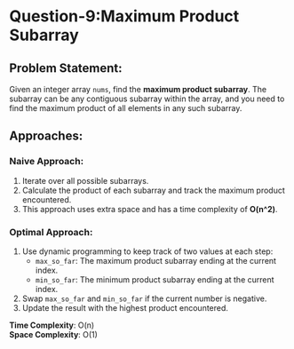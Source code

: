 # Question-9:Maximum Product Subarray

## Problem Statement:
Given an integer array `nums`, find the **maximum product subarray**. The subarray can be any contiguous subarray within the array, and you need to find the maximum product of all elements in any such subarray.

## Approaches:

### Naive Approach:
1. Iterate over all possible subarrays.
2. Calculate the product of each subarray and track the maximum product encountered.
3. This approach uses extra space and has a time complexity of **O(n^2)**.

### Optimal Approach:
1. Use dynamic programming to keep track of two values at each step:
   - `max_so_far`: The maximum product subarray ending at the current index.
   - `min_so_far`: The minimum product subarray ending at the current index.
2. Swap `max_so_far` and `min_so_far` if the current number is negative.
3. Update the result with the highest product encountered.

**Time Complexity**: O(n)  
**Space Complexity**: O(1)





